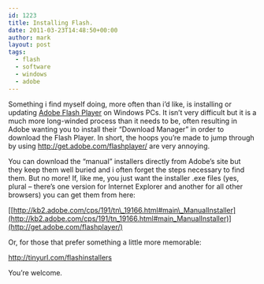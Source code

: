 ```yaml
---
id: 1223
title: Installing Flash.
date: 2011-03-23T14:48:50+00:00
author: mark
layout: post
tags:
  - flash
  - software
  - windows
  - adobe
---
```

Something i find myself doing, more often than i&#8217;d like, is installing or updating [Adobe Flash Player](http://www.adobe.com/products/flashplayer/) on Windows PCs. It isn&#8217;t very difficult but it is a much more long-winded process than it needs to be, often resulting in Adobe wanting you to install their &#8220;Download Manager&#8221; in order to download the Flash Player. In short, the hoops you&#8217;re made to jump through by using <http://get.adobe.com/flashplayer/> are very annoying.

You can download the &#8220;manual&#8221; installers directly from Adobe&#8217;s site but they keep them well buried and i often forget the steps necessary to find them. But no more! If, like me, you just want the installer .exe files (yes, plural &#8211; there&#8217;s one version for Internet Explorer and another for all other browsers) you can get them from here:

[[http://kb2.adobe.com/cps/191/tn\_19166.html#main\_ManualInstaller](http://kb2.adobe.com/cps/191/tn_19166.html#main_ManualInstaller)](http://get.adobe.com/flashplayer/)

Or, for those that prefer something a little more memorable:

<http://tinyurl.com/flashinstallers>

You&#8217;re welcome.
